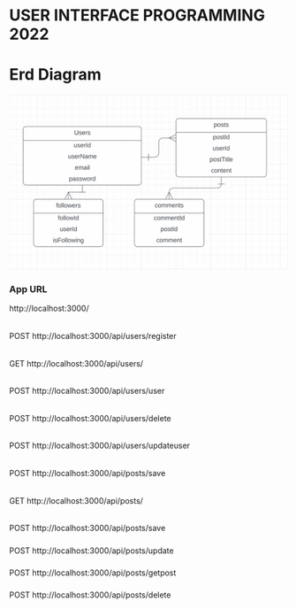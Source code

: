 # USER INTERFACE PROGRAMMING 2022

# Erd Diagram
![Erd Diagram](erd.png "Erd Diagram")

### App URL
http://localhost:3000/

######
POST http://localhost:3000/api/users/register

######
GET http://localhost:3000/api/users/

######
POST http://localhost:3000/api/users/user

######
POST http://localhost:3000/api/users/delete

######
POST http://localhost:3000/api/users/updateuser

######
POST http://localhost:3000/api/posts/save

######
GET http://localhost:3000/api/posts/

######
POST http://localhost:3000/api/posts/save

#####
POST http://localhost:3000/api/posts/update

#####
POST http://localhost:3000/api/posts/getpost

#####
POST http://localhost:3000/api/posts/delete

